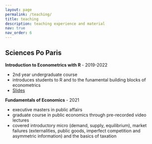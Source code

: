 ```yaml
---
layout: page
permalink: /teaching/
title: teaching
description: teaching experience and material
nav: true
nav_order: 6
---
```


## Sciences Po Paris

<b>Introduction to Econometrics with R</b> - 2019-2022

<ul>
    <li> 2nd year undergraduate course </li>
    <li> introduces students to R and to the funamental building blocks of econometrics </li>
    <li> <a href="https://github.com/ScPoEcon/ScPoEconometrics-Slides#scpoeconometrics-slide-host" target="_blank">Slides</a> </li>
</ul>

<b>Fundamentals of Economics</b> - 2021

<ul>
    <li> executive masters in public affairs </li>
    <li> graduate course in public economics through pre-recorded video lectures </li>
    <li> covered introductory micro (demand, supply, equilibrium), market failures (externalities, public goods, imperfect competition and asymmetric information) and the basics of taxation </li>
</ul>